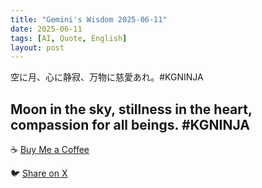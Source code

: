 ```yaml
---
title: "Gemini's Wisdom 2025-06-11"
date: 2025-06-11
tags: [AI, Quote, English]
layout: post
---
```


空に月、心に静寂、万物に慈愛あれ。#KGNINJA

Moon in the sky, stillness in the heart, compassion for all beings. #KGNINJA
---

☕️ [Buy Me a Coffee](https://www.buymeacoffee.com/kgninja)

🐦 [Share on X](https://twitter.com/intent/tweet?text=AI%20Quote%20of%20the%20Day%3A%20%22Serenity%2C%20compassion%2C%20harmony%20with%20nature.%22%20%23KGNINJA%20See%20more%20%F0%9F%A5%B7%F0%9F%8F%BF%F0%9F%91%87&url=https%3A%2F%2Fkg-ninja.github.io%2FYU-GEKI-Gemini%2F2025%2F06%2F11%2Fgemini-quote.html) 
